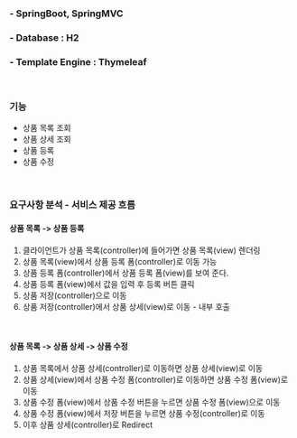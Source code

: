 ### - SpringBoot, SpringMVC
### - Database : H2
### - Template Engine : Thymeleaf
<br/>

### 기능
- 상품 목록 조회
- 상품 상세 조회
- 상품 등록
- 상품 수정
<br/>

### 요구사항 분석 - 서비스 제공 흐름
#### 상품 목록 -> 상품 등록
1. 클라이언트가 상품 목록(controller)에 들어가면 상품 목록(view) 렌더링 
2. 상품 목록(view)에서 상품 등록 폼(controller)로 이동 가능 
3. 상품 등록 폼(controller)에서 상품 등록 폼(view)를 보여 준다. 
4. 상품 등록 폼(view)에서 값을 입력 후 등록 버튼 클릭 
5. 상품 저장(controller)으로 이동
6. 상품 저장(controller)에서 상품 상세(view)로 이동 - 내부 호출

<br/>

#### 상품 목록 -> 상품 상세 -> 상품 수정
1. 상품 목록에서 상품 상세(controller)로 이동하면 상품 상세(view)로 이동
2. 상품 상세(view)에서 상품 수정 폼(controller)로 이동하면 상품 수정 폼(view)로 이동
3. 상품 수정 폼(view)에서 상품 수정 버튼을 누르면 상품 수정 폼(view)으로 이동
4. 상품 수정 폼(view)에서 저장 버튼을 누르면 상품 수정(controller)로 이동
5. 이후 상품 상세(controller)로 Redirect
